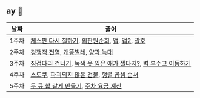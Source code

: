 ## ay 🌼 

| 날짜  | 풀이                                                         |
| ----- | ------------------------------------------------------------ |
| 1주차 | [체스판 다시 칠하기](1주차/체스판다시칠하기.java), [외판원순회](1주차/외판원순회.java), [앱](1주차/앱.java), [앱2](1주차/앱2.java), [괄호](1주차/괄호.java) |
| 2주차 | [경쟁적 전염](2주차/경쟁적전염.java), [개똥벌레](2주차/개똥벌레.java), [양과 늑대](2주차/양과늑대.java) |
| 3주차 | [징검다리 건너기](3주차/징검다리건너기.java), [녹색 옷 입은 애가 젤다지?](3주차/녹색옷입은애가젤다지.java), [벽 부수고 이동하기](3주차/벽부수고이동하기.java) |
| 4주차 | [스도쿠](4주차/스도쿠.java), [파괴되지 않은 건물](4주차/파괴되지않은건물.java), [행렬 곱셈 순서](행렬곱셈순서.java) |
| 5주차 | [두 큐 합 같게 만들기](두큐합같게만들기.java), [주차 요금 계산](5주차/주차요금계산.java) |